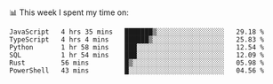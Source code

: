 📊 This week I spent my time on:
<!--START_SECTION:waka-->

```text
JavaScript   4 hrs 35 mins   ███████▒░░░░░░░░░░░░░░░░░   29.18 %
TypeScript   4 hrs 4 mins    ██████▒░░░░░░░░░░░░░░░░░░   25.83 %
Python       1 hr 58 mins    ███░░░░░░░░░░░░░░░░░░░░░░   12.54 %
SQL          1 hr 54 mins    ███░░░░░░░░░░░░░░░░░░░░░░   12.09 %
Rust         56 mins         █▒░░░░░░░░░░░░░░░░░░░░░░░   05.98 %
PowerShell   43 mins         █░░░░░░░░░░░░░░░░░░░░░░░░   04.56 %
```

<!--END_SECTION:waka-->

